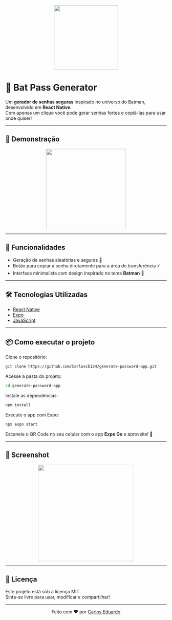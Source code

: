 
<div align="center">
  <img src=".github/assets/badge.png" width="200" />
</div>

# 🦇 Bat Pass Generator

Um **gerador de senhas seguras** inspirado no universo do Batman, desenvolvido em **React Native**.  
Com apenas um clique você pode gerar senhas fortes e copiá-las para usar onde quiser!  

---

## 📱 Demonstração

<div align="center">
  <img src="preview.jpeg" width="250" />
</div>

---

## 🚀 Funcionalidades

- Geração de senhas aleatórias e seguras 🔐  
- Botão para copiar a senha diretamente para a área de transferência ⚡  
- Interface minimalista com design inspirado no tema **Batman** 🦇  

---

## 🛠️ Tecnologias Utilizadas

- [React Native](https://reactnative.dev/)  
- [Expo](https://expo.dev/)  
- [JavaScript](https://developer.mozilla.org/pt-BR/docs/Web/JavaScript)  

---

## 📦 Como executar o projeto

Clone o repositório:

```bash
git clone https://github.com/Carloscb124/generate-password-app.git
```

Acesse a pasta do projeto:

```bash
cd generate-password-app
```

Instale as dependências:

```bash
npm install
```

Execute o app com Expo:

```bash
npx expo start
```

Escaneie o QR Code no seu celular com o app **Expo Go** e aproveite! 🎉  

---

## 📸 Screenshot

<div align="center">
  <img src="preview.jpeg" width="300" />
</div>

---

## 📄 Licença

Este projeto está sob a licença MIT.  
Sinta-se livre para usar, modificar e compartilhar!  

---

<div align="center">

Feito com ❤️ por [Carlos Eduardo](https://github.com/Carloscb124)  

</div>
